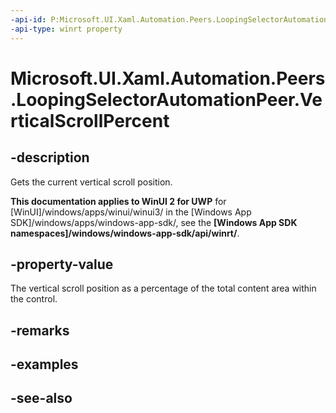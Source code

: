 ```yaml
---
-api-id: P:Microsoft.UI.Xaml.Automation.Peers.LoopingSelectorAutomationPeer.VerticalScrollPercent
-api-type: winrt property
---
```


<!-- Property syntax
public double VerticalScrollPercent { get; }
-->

# Microsoft.UI.Xaml.Automation.Peers.LoopingSelectorAutomationPeer.VerticalScrollPercent

## -description
Gets the current vertical scroll position.

**This documentation applies to WinUI 2 for UWP** for [WinUI]/windows/apps/winui/winui3/ in the [Windows App SDK]/windows/apps/windows-app-sdk/, see the **[Windows App SDK namespaces]/windows/windows-app-sdk/api/winrt/**.

## -property-value
The vertical scroll position as a percentage of the total content area within the control.

## -remarks

## -examples

## -see-also
